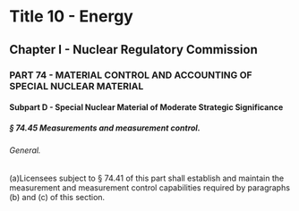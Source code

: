 
# Title 10 - Energy
## Chapter I - Nuclear Regulatory Commission
### PART 74 - MATERIAL CONTROL AND ACCOUNTING OF SPECIAL NUCLEAR MATERIAL
#### Subpart D - Special Nuclear Material of Moderate Strategic Significance
##### § 74.45 Measurements and measurement control.
###### General.

(a)Licensees subject to § 74.41 of this part shall establish and maintain the measurement and measurement control capabilities required by paragraphs (b) and (c) of this section.
